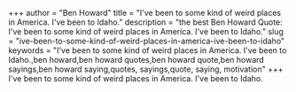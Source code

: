 +++
author = "Ben Howard"
title = "I've been to some kind of weird places in America. I've been to Idaho."
description = "the best Ben Howard Quote: I've been to some kind of weird places in America. I've been to Idaho."
slug = "ive-been-to-some-kind-of-weird-places-in-america-ive-been-to-idaho"
keywords = "I've been to some kind of weird places in America. I've been to Idaho.,ben howard,ben howard quotes,ben howard quote,ben howard sayings,ben howard saying,quotes, sayings,quote, saying, motivation"
+++
I've been to some kind of weird places in America. I've been to Idaho.
